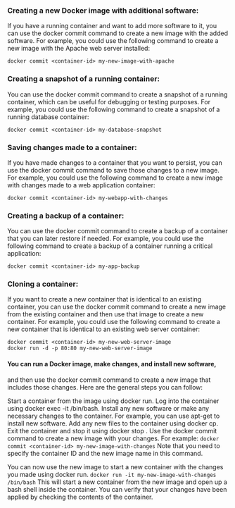### Creating a new Docker image with additional software: 
If you have a running container and want to add more software to it, 
you can use the docker commit command to create a new image with the added software. 
For example, you could use the following command to create a new image with the Apache web server installed:
```
docker commit <container-id> my-new-image-with-apache
```
### Creating a snapshot of a running container: 
You can use the docker commit command to create a snapshot of a running container, 
which can be useful for debugging or testing purposes. 
For example, you could use the following command to create a snapshot of a running database container:
```
docker commit <container-id> my-database-snapshot
```
### Saving changes made to a container: 
If you have made changes to a container that you want to persist, 
you can use the docker commit command to save those changes to a new image. 
For example, you could use the following command to create a new image with changes made to a web application container:
```
docker commit <container-id> my-webapp-with-changes
```
### Creating a backup of a container: 
You can use the docker commit command to create a backup of a container that you can later restore if needed. 
For example, you could use the following command to create a backup of a container running a critical application:
```
docker commit <container-id> my-app-backup
```
### Cloning a container: 
If you want to create a new container that is identical to an existing container, 
you can use the docker commit command to create a new image from the existing container 
and then use that image to create a new container. For example, you could use the following command 
to create a new container that is identical to an existing web server container:
```
docker commit <container-id> my-new-web-server-image
docker run -d -p 80:80 my-new-web-server-image
```

#### You can run a Docker image, make changes, and install new software, 
and then use the docker commit command to create a new image that includes those changes. 
Here are the general steps you can follow:

Start a container from the image using docker run.
Log into the container using docker exec -it <container-id> /bin/bash.
Install any new software or make any necessary changes to the container. For example, you can use apt-get to install new software.
Add any new files to the container using docker cp.
Exit the container and stop it using docker stop <container-id>.
Use the docker commit command to create a new image with your changes. For example:
```docker commit <container-id> my-new-image-with-changes```
Note that you need to specify the container ID and the new image name in this command.

You can now use the new image to start a new container with the changes you made using docker run.
```docker run -it my-new-image-with-changes /bin/bash```
This will start a new container from the new image and open up a bash shell inside the container. 
  You can verify that your changes have been applied by checking the contents of the container.






  
